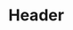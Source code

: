 <!-- TITLE: Jean Jacques Dessalines -->
<!-- SUBTITLE: A quick summary of Jean Jacques Dessalines -->

# Header